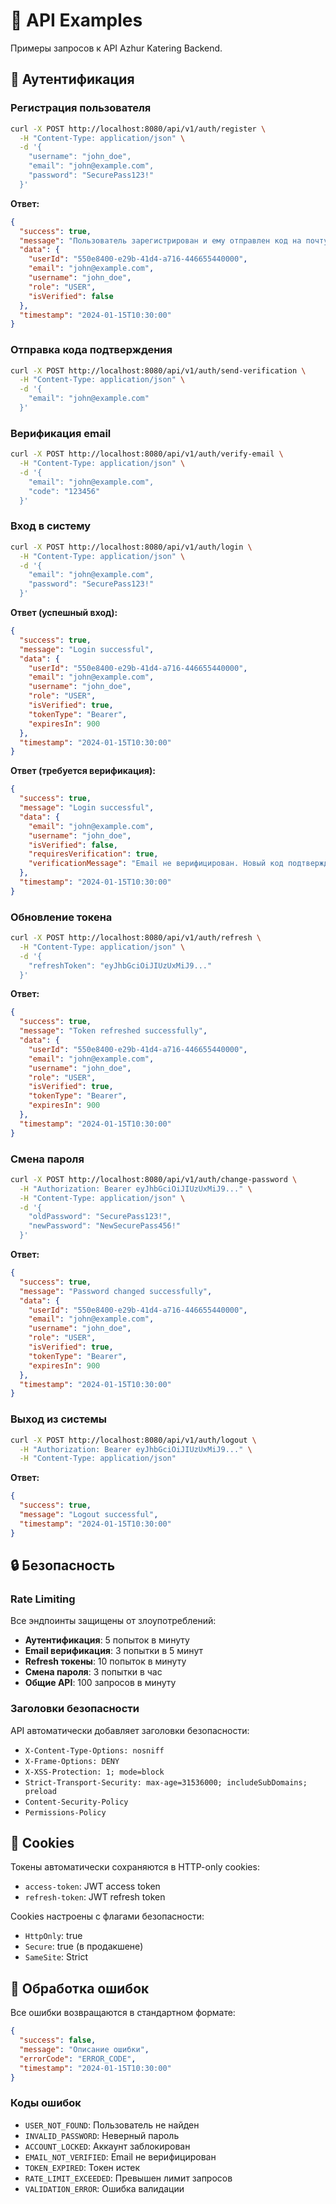 # 📡 API Examples

Примеры запросов к API Azhur Katering Backend.

## 🔐 Аутентификация

### Регистрация пользователя
```bash
curl -X POST http://localhost:8080/api/v1/auth/register \
  -H "Content-Type: application/json" \
  -d '{
    "username": "john_doe",
    "email": "john@example.com",
    "password": "SecurePass123!"
  }'
```

**Ответ:**
```json
{
  "success": true,
  "message": "Пользователь зарегистрирован и ему отправлен код на почту john@example.com",
  "data": {
    "userId": "550e8400-e29b-41d4-a716-446655440000",
    "email": "john@example.com",
    "username": "john_doe",
    "role": "USER",
    "isVerified": false
  },
  "timestamp": "2024-01-15T10:30:00"
}
```

### Отправка кода подтверждения
```bash
curl -X POST http://localhost:8080/api/v1/auth/send-verification \
  -H "Content-Type: application/json" \
  -d '{
    "email": "john@example.com"
  }'
```

### Верификация email
```bash
curl -X POST http://localhost:8080/api/v1/auth/verify-email \
  -H "Content-Type: application/json" \
  -d '{
    "email": "john@example.com",
    "code": "123456"
  }'
```

### Вход в систему
```bash
curl -X POST http://localhost:8080/api/v1/auth/login \
  -H "Content-Type: application/json" \
  -d '{
    "email": "john@example.com",
    "password": "SecurePass123!"
  }'
```

**Ответ (успешный вход):**
```json
{
  "success": true,
  "message": "Login successful",
  "data": {
    "userId": "550e8400-e29b-41d4-a716-446655440000",
    "email": "john@example.com",
    "username": "john_doe",
    "role": "USER",
    "isVerified": true,
    "tokenType": "Bearer",
    "expiresIn": 900
  },
  "timestamp": "2024-01-15T10:30:00"
}
```

**Ответ (требуется верификация):**
```json
{
  "success": true,
  "message": "Login successful",
  "data": {
    "email": "john@example.com",
    "username": "john_doe",
    "isVerified": false,
    "requiresVerification": true,
    "verificationMessage": "Email не верифицирован. Новый код подтверждения отправлен на вашу почту."
  },
  "timestamp": "2024-01-15T10:30:00"
}
```

### Обновление токена
```bash
curl -X POST http://localhost:8080/api/v1/auth/refresh \
  -H "Content-Type: application/json" \
  -d '{
    "refreshToken": "eyJhbGciOiJIUzUxMiJ9..."
  }'
```

**Ответ:**
```json
{
  "success": true,
  "message": "Token refreshed successfully",
  "data": {
    "userId": "550e8400-e29b-41d4-a716-446655440000",
    "email": "john@example.com",
    "username": "john_doe",
    "role": "USER",
    "isVerified": true,
    "tokenType": "Bearer",
    "expiresIn": 900
  },
  "timestamp": "2024-01-15T10:30:00"
}
```

### Смена пароля
```bash
curl -X POST http://localhost:8080/api/v1/auth/change-password \
  -H "Authorization: Bearer eyJhbGciOiJIUzUxMiJ9..." \
  -H "Content-Type: application/json" \
  -d '{
    "oldPassword": "SecurePass123!",
    "newPassword": "NewSecurePass456!"
  }'
```

**Ответ:**
```json
{
  "success": true,
  "message": "Password changed successfully",
  "data": {
    "userId": "550e8400-e29b-41d4-a716-446655440000",
    "email": "john@example.com",
    "username": "john_doe",
    "role": "USER",
    "isVerified": true,
    "tokenType": "Bearer",
    "expiresIn": 900
  },
  "timestamp": "2024-01-15T10:30:00"
}
```

### Выход из системы
```bash
curl -X POST http://localhost:8080/api/v1/auth/logout \
  -H "Authorization: Bearer eyJhbGciOiJIUzUxMiJ9..." \
  -H "Content-Type: application/json"
```

**Ответ:**
```json
{
  "success": true,
  "message": "Logout successful",
  "timestamp": "2024-01-15T10:30:00"
}
```

## 🔒 Безопасность

### Rate Limiting
Все эндпоинты защищены от злоупотреблений:

- **Аутентификация**: 5 попыток в минуту
- **Email верификация**: 3 попытки в 5 минут
- **Refresh токены**: 10 попыток в минуту
- **Смена пароля**: 3 попытки в час
- **Общие API**: 100 запросов в минуту

### Заголовки безопасности
API автоматически добавляет заголовки безопасности:
- `X-Content-Type-Options: nosniff`
- `X-Frame-Options: DENY`
- `X-XSS-Protection: 1; mode=block`
- `Strict-Transport-Security: max-age=31536000; includeSubDomains; preload`
- `Content-Security-Policy`
- `Permissions-Policy`

## 🍪 Cookies

Токены автоматически сохраняются в HTTP-only cookies:
- `access-token`: JWT access token
- `refresh-token`: JWT refresh token

Cookies настроены с флагами безопасности:
- `HttpOnly`: true
- `Secure`: true (в продакшене)
- `SameSite`: Strict

## 📝 Обработка ошибок

Все ошибки возвращаются в стандартном формате:

```json
{
  "success": false,
  "message": "Описание ошибки",
  "errorCode": "ERROR_CODE",
  "timestamp": "2024-01-15T10:30:00"
}
```

### Коды ошибок
- `USER_NOT_FOUND`: Пользователь не найден
- `INVALID_PASSWORD`: Неверный пароль
- `ACCOUNT_LOCKED`: Аккаунт заблокирован
- `EMAIL_NOT_VERIFIED`: Email не верифицирован
- `TOKEN_EXPIRED`: Токен истек
- `RATE_LIMIT_EXCEEDED`: Превышен лимит запросов
- `VALIDATION_ERROR`: Ошибка валидации